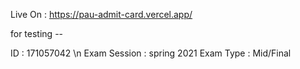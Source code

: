 Live On : https://pau-admit-card.vercel.app/

for testing --

ID : 171057042 \n
Exam Session : spring 2021
Exam Type : Mid/Final
